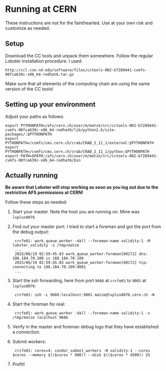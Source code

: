 # Running at CERN

These instructions are not for the fainthearted.  Use at your own risk and
customize as needed.

## Setup

Download the CC tools and unpack them somewhere.  Follow the regular
Lobster installation procedure.  I used:

    http://ccl.cse.nd.edu/software/files/cctools-002-b7289441-cvmfs-90fca639c-x86_64-redhat6.tar.gz

Make sure that all elements of the computing chain are using the same
version of the CC tools!

## Setting up your environment

Adjust your paths as follows:

    export PYTHONPATH=/afs/cern.ch/user/m/matze/src/cctools-002-b7289441-cvmfs-90fca639c-x86_64-redhat6/lib/python2.6/site-packages/:$PYTHONPATH
    export PYTHONPATH=/cvmfs/cms.cern.ch/crab/CRAB_2_11_1/external:$PYTHONPATH
    export PYTHONPATH=/cvmfs/cms.cern.ch/crab/CRAB_2_11_1/python:$PYTHONPATH
    export PATH=$PATH:/afs/cern.ch/user/m/matze/src/cctools-002-b7289441-cvmfs-90fca639c-x86_64-redhat6/bin

## Actually running

**Be aware that Lobster will stop working as soon as you log out due to the
restrictive AFS permissions at CERN!**

Follow these steps as needed:

1. Start your master.  Note the host you are running on.  Mine was `lxplus0076`.

2. Find out your master port.  I tried to start a foreman and got the port from the debug output:

        crcfe01: work_queue_worker -dall --foreman-name validity-1 -M lobster_validity -s /tmp/matze
        ...
        2015/06/19 02:59:45.83 work_queue_worker-foreman[60172] dns: 188.184.70.109 is 188.184.70.109
        2015/06/19 02:59:45.83 work_queue_worker-foreman[60172] tcp: connecting to 188.184.70.109:9001
        ...

3. Start the ssh forwarding, here from port `9666` at `crcfe01` to `9001` at `lxplus0076`:

        crcfe01: ssh -L 9666:localhost:9001 matze@lxplus0076.cern.ch -N

4. Start the foreman for real:

        crcfe01: work_queue_worker -dall --foreman-name validity-1 -s /tmp/matze localhost 9666

5. Verify in the master and foreman debug logs that they have established a connection.

6. Submit workers:

        crcfe01: cores=4; condor_submit_workers -N validity-1 --cores $cores --memory $(($cores * 900)) --disk $(($cores * 4500)) 25

7. Profit!
